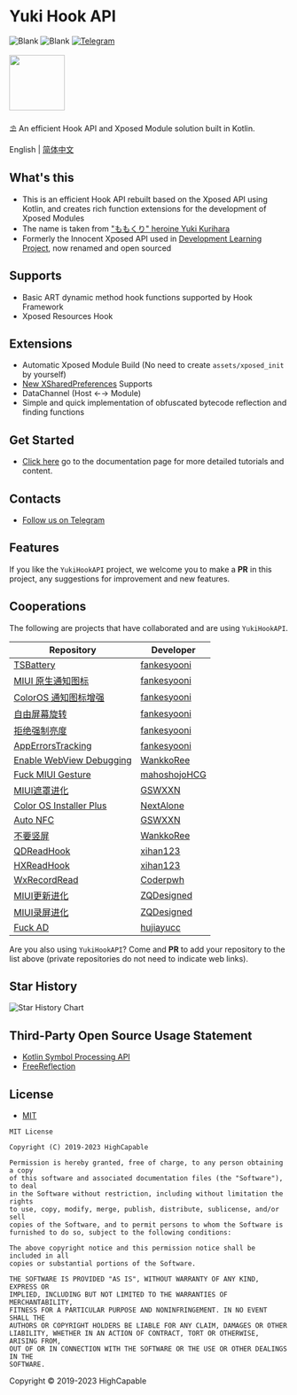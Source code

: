# Yuki Hook API

![Blank](https://img.shields.io/badge/license-MIT-blue)
![Blank](https://img.shields.io/badge/version-v1.1.11-green)
[![Telegram](https://img.shields.io/badge/Follow-Telegram-blue.svg?logo=telegram)](https://t.me/YukiHookAPI)
<br/><br/>
<img src="https://github.com/fankes/YuKiHookAPI/blob/master/img-src/icon.png?raw=true" width = "100" height = "100"/>
<br/>
<br/>
⛱️ An efficient Hook API and Xposed Module solution built in Kotlin.
<br/>

English | [简体中文](https://github.com/fankes/YukiHookAPI/blob/master/README-zh-CN.md)

## What's this

- This is an efficient Hook API rebuilt based on the Xposed API using Kotlin, and creates rich function extensions for the development of
  Xposed Modules
- The name is taken from ["ももくり" heroine Yuki Kurihara](https://www.bilibili.com/bangumi/play/ss5016)
- Formerly the Innocent Xposed API used in [Development Learning Project](https://github.com/fankes/TMore), now renamed and open sourced

## Supports

- Basic ART dynamic method hook functions supported by Hook Framework
- Xposed Resources Hook

## Extensions

- Automatic Xposed Module Build (No need to create `assets/xposed_init` by yourself)
- [New XSharedPreferences](https://github.com/LSPosed/LSPosed/wiki/New-XSharedPreferences#for-the-module) Supports
- DataChannel (Host ←→ Module)
- Simple and quick implementation of obfuscated bytecode reflection and finding functions

## Get Started

- [Click here](https://fankes.github.io/YukiHookAPI/en/) go to the documentation page for more detailed tutorials and content.

## Contacts

- [Follow us on Telegram](https://t.me/YukiHookAPI)

## Features

If you like the `YukiHookAPI` project, we welcome you to make a **PR** in this project, any suggestions for improvement and new features.

## Cooperations

The following are projects that have collaborated and are using `YukiHookAPI`.

| Repository                                                                      | Developer                                       |
|---------------------------------------------------------------------------------|-------------------------------------------------|
| [TSBattery](https://github.com/fankes/TSBattery)                                | [fankesyooni](https://github.com/fankes)        |
| [MIUI 原生通知图标](https://github.com/fankes/MIUINativeNotifyIcon)                   | [fankesyooni](https://github.com/fankes)        |
| [ColorOS 通知图标增强](https://github.com/fankes/ColorOSNotifyIcon)                   | [fankesyooni](https://github.com/fankes)        |
| [自由屏幕旋转](https://github.com/Xposed-Modules-Repo/com.fankes.forcerotate)         | [fankesyooni](https://github.com/fankes)        |
| [拒绝强制亮度](https://github.com/Xposed-Modules-Repo/com.fankes.refusebrightness)    | [fankesyooni](https://github.com/fankes)        |
| [AppErrorsTracking](https://github.com/KitsunePie/AppErrorsTracking)            | [fankesyooni](https://github.com/fankes)        |
| [Enable WebView Debugging](https://github.com/WankkoRee/EnableWebViewDebugging) | [WankkoRee](https://github.com/WankkoRee)       |
| [Fuck MIUI Gesture](https://github.com/HCGStudio/FuckMIUIGesture)               | [mahoshojoHCG](https://github.com/mahoshojoHCG) |
| [MIUI遮罩进化](https://github.com/GSWXXN/RestoreSplashScreen)                       | [GSWXXN](https://github.com/GSWXXN)             |
| [Color OS Installer Plus](https://github.com/NextAlone/ColorOSInstallerPlus)    | [NextAlone](https://github.com/NextAlone)       |
| [Auto NFC](https://github.com/GSWXXN/AutoNFC)                                   | [GSWXXN](https://github.com/GSWXXN)             |
| [不要竖屏](https://github.com/WankkoRee/Portrait2Landscape)                         | [WankkoRee](https://github.com/WankkoRee)       |
| [QDReadHook](https://github.com/xihan123/QDReadHook)                            | [xihan123](https://github.com/xihan123)         |
| [HXReadHook](https://github.com/xihan123/HXReadHook)                            | [xihan123](https://github.com/xihan123)         |
| [WxRecordRead](https://github.com/pwh-pwh/wxrecordread)                         | [Coderpwh](https://github.com/pwh-pwh)          |
| [MIUI更新进化](https://miup.utssg.xyz)                                              | [ZQDesigned](https://github.com/ZQDesigned)     |
| [MIUI录屏进化](https://www.coolapk.com/apk/UTSSG.ZQDesigned.miuirecordercracker)    | [ZQDesigned](https://github.com/ZQDesigned)     |
| [Fuck AD](https://github.com/hujiayucc/Fuck-AD)                                 | [hujiayucc](https://github.com/hujiayucc)       |

Are you also using `YukiHookAPI`? Come and **PR** to add your repository to the list above (private repositories do not need to indicate web
links).

## Star History

![Star History Chart](https://api.star-history.com/svg?repos=fankes/YukiHookAPI&type=Date)

## Third-Party Open Source Usage Statement

- [Kotlin Symbol Processing API](https://github.com/google/ksp)
- [FreeReflection](https://github.com/tiann/FreeReflection)

## License

- [MIT](https://choosealicense.com/licenses/mit)

```
MIT License

Copyright (C) 2019-2023 HighCapable

Permission is hereby granted, free of charge, to any person obtaining a copy
of this software and associated documentation files (the "Software"), to deal
in the Software without restriction, including without limitation the rights
to use, copy, modify, merge, publish, distribute, sublicense, and/or sell
copies of the Software, and to permit persons to whom the Software is
furnished to do so, subject to the following conditions:

The above copyright notice and this permission notice shall be included in all
copies or substantial portions of the Software.

THE SOFTWARE IS PROVIDED "AS IS", WITHOUT WARRANTY OF ANY KIND, EXPRESS OR
IMPLIED, INCLUDING BUT NOT LIMITED TO THE WARRANTIES OF MERCHANTABILITY,
FITNESS FOR A PARTICULAR PURPOSE AND NONINFRINGEMENT. IN NO EVENT SHALL THE
AUTHORS OR COPYRIGHT HOLDERS BE LIABLE FOR ANY CLAIM, DAMAGES OR OTHER
LIABILITY, WHETHER IN AN ACTION OF CONTRACT, TORT OR OTHERWISE, ARISING FROM,
OUT OF OR IN CONNECTION WITH THE SOFTWARE OR THE USE OR OTHER DEALINGS IN THE
SOFTWARE.
```

Copyright © 2019-2023 HighCapable